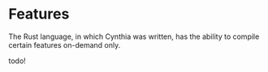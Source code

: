 # Features

The Rust language, in which Cynthia was written, has the
ability to compile certain features on-demand only.

todo!

